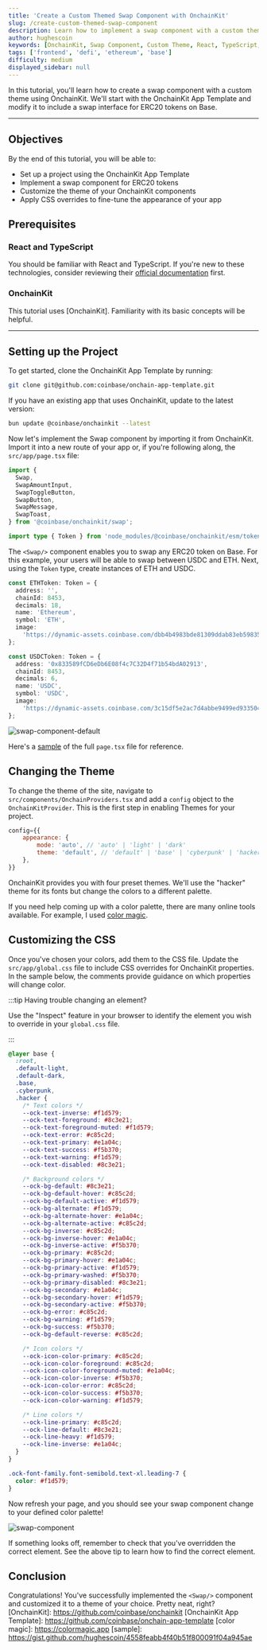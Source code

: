 ```yaml
---
title: 'Create a Custom Themed Swap Component with OnchainKit'
slug: /create-custom-themed-swap-component
description: Learn how to implement a swap component with a custom theme using OnchainKit in your React application.
author: hughescoin
keywords: [OnchainKit, Swap Component, Custom Theme, React, TypeScript, ERC20 Tokens, Base Chain]
tags: ['frontend', 'defi', 'ethereum', 'base']
difficulty: medium
displayed_sidebar: null
---
```


In this tutorial, you'll learn how to create a swap component with a custom theme using OnchainKit. We'll start with the OnchainKit App Template and modify it to include a swap interface for ERC20 tokens on Base.

---

## Objectives

By the end of this tutorial, you will be able to:

- Set up a project using the OnchainKit App Template
- Implement a swap component for ERC20 tokens
- Customize the theme of your OnchainKit components
- Apply CSS overrides to fine-tune the appearance of your app

## Prerequisites

### React and TypeScript

You should be familiar with React and TypeScript. If you're new to these technologies, consider reviewing their [official documentation](https://react.dev/) first.

### OnchainKit

This tutorial uses [OnchainKit]. Familiarity with its basic concepts will be helpful.

---

## Setting up the Project

To get started, clone the OnchainKit App Template by running:

```bash
git clone git@github.com:coinbase/onchain-app-template.git
```

If you have an existing app that uses OnchainKit, update to the latest version:

```bash
bun update @coinbase/onchainkit --latest
```

Now let's implement the Swap component by importing it from OnchainKit. Import it into a new route of your app or, if you're following along, the `src/app/page.tsx` file:

```ts
import {
  Swap,
  SwapAmountInput,
  SwapToggleButton,
  SwapButton,
  SwapMessage,
  SwapToast,
} from '@coinbase/onchainkit/swap';

import type { Token } from 'node_modules/@coinbase/onchainkit/esm/token/types';
```

The `<Swap/>` component enables you to swap any ERC20 token on Base. For this example, your users will be able to swap between USDC and ETH. Next, using the `Token` type, create instances of ETH and USDC.

```ts
const ETHToken: Token = {
  address: '',
  chainId: 8453,
  decimals: 18,
  name: 'Ethereum',
  symbol: 'ETH',
  image:
    'https://dynamic-assets.coinbase.com/dbb4b4983bde81309ddab83eb598358eb44375b930b94687ebe38bc22e52c3b2125258ffb8477a5ef22e33d6bd72e32a506c391caa13af64c00e46613c3e5806/asset_icons/4113b082d21cc5fab17fc8f2d19fb996165bcce635e6900f7fc2d57c4ef33ae9.png',
};

const USDCToken: Token = {
  address: '0x833589fCD6eDb6E08f4c7C32D4f71b54bdA02913',
  chainId: 8453,
  decimals: 6,
  name: 'USDC',
  symbol: 'USDC',
  image:
    'https://dynamic-assets.coinbase.com/3c15df5e2ac7d4abbe9499ed9335041f00c620f28e8de2f93474a9f432058742cdf4674bd43f309e69778a26969372310135be97eb183d91c492154176d455b8/asset_icons/9d67b728b6c8f457717154b3a35f9ddc702eae7e76c4684ee39302c4d7fd0bb8.png',
};
```

![swap-component-default](../../assets/images/onchainkit-tutorials/swapped-theme-before.png)

Here's a [sample](https://gist.github.com/hughescoin/4558feabb4f40b51f800091f04a945ae) of the full `page.tsx` file for reference.

## Changing the Theme

To change the theme of the site, navigate to `src/components/OnchainProviders.tsx` and add a `config` object to the `OnchainKitProvider`. This is the first step in enabling Themes for your project.

```js
config={{
    appearance: {
        mode: 'auto', // 'auto' | 'light' | 'dark'
        theme: 'default', // 'default' | 'base' | 'cyberpunk' | 'hacker'
    },
}}
```

OnchainKit provides you with four preset themes. We'll use the "hacker" theme for its fonts but change the colors to a different palette.

If you need help coming up with a color palette, there are many online tools available. For example, I used [color magic](https://colormagic.app).

## Customizing the CSS

Once you've chosen your colors, add them to the CSS file. Update the `src/app/global.css` file to include CSS overrides for OnchainKit properties. In the sample below, the comments provide guidance on which properties will change color.

:::tip Having trouble changing an element?

Use the "Inspect" feature in your browser to identify the element you wish to override in your `global.css` file.

:::

```css
@layer base {
  :root,
  .default-light,
  .default-dark,
  .base,
  .cyberpunk,
  .hacker {
    /* Text colors */
    --ock-text-inverse: #f1d579;
    --ock-text-foreground: #8c3e21;
    --ock-text-foreground-muted: #f1d579;
    --ock-text-error: #c85c2d;
    --ock-text-primary: #e1a04c;
    --ock-text-success: #f5b370;
    --ock-text-warning: #f1d579;
    --ock-text-disabled: #8c3e21;

    /* Background colors */
    --ock-bg-default: #8c3e21;
    --ock-bg-default-hover: #c85c2d;
    --ock-bg-default-active: #f1d579;
    --ock-bg-alternate: #f1d579;
    --ock-bg-alternate-hover: #e1a04c;
    --ock-bg-alternate-active: #c85c2d;
    --ock-bg-inverse: #c85c2d;
    --ock-bg-inverse-hover: #e1a04c;
    --ock-bg-inverse-active: #f5b370;
    --ock-bg-primary: #c85c2d;
    --ock-bg-primary-hover: #e1a04c;
    --ock-bg-primary-active: #f1d579;
    --ock-bg-primary-washed: #f5b370;
    --ock-bg-primary-disabled: #8c3e21;
    --ock-bg-secondary: #e1a04c;
    --ock-bg-secondary-hover: #f1d579;
    --ock-bg-secondary-active: #f5b370;
    --ock-bg-error: #c85c2d;
    --ock-bg-warning: #f1d579;
    --ock-bg-success: #f5b370;
    --ock-bg-default-reverse: #c85c2d;

    /* Icon colors */
    --ock-icon-color-primary: #c85c2d;
    --ock-icon-color-foreground: #c85c2d;
    --ock-icon-color-foreground-muted: #e1a04c;
    --ock-icon-color-inverse: #f5b370;
    --ock-icon-color-error: #c85c2d;
    --ock-icon-color-success: #f5b370;
    --ock-icon-color-warning: #f1d579;

    /* Line colors */
    --ock-line-primary: #c85c2d;
    --ock-line-default: #8c3e21;
    --ock-line-heavy: #f1d579;
    --ock-line-inverse: #e1a04c;
  }
}

.ock-font-family.font-semibold.text-xl.leading-7 {
  color: #f1d579;
}
```

Now refresh your page, and you should see your swap component change to your defined color palette!

![swap-component](../../assets/images/onchainkit-tutorials/swapped-theme-final.png)

If something looks off, remember to check that you've overridden the correct element. See the above tip to learn how to find the correct element.

## Conclusion

Congratulations! You've successfully implemented the `<Swap/>` component and customized it to a theme of your choice. Pretty neat, right?
[OnchainKit]: https://github.com/coinbase/onchainkit
[OnchainKit App Template]: https://github.com/coinbase/onchain-app-template
[color magic]: https://colormagic.app
[sample]: https://gist.github.com/hughescoin/4558feabb4f40b51f800091f04a945ae
